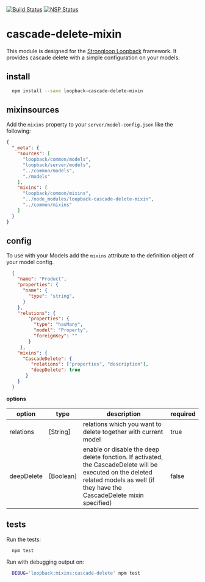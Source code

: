 [![Build Status](https://travis-ci.org/rocknrolla777/loopback-cascade-delete-mixin.svg?branch=master)](https://travis-ci.org/rocknrolla777/loopback-cascade-delete-mixin)
[![NSP Status](https://nodesecurity.io/orgs/sergey-reus/projects/bd845837-c965-417a-96f3-013110ed3f58/badge)](https://nodesecurity.io/orgs/sergey-reus/projects/bd845837-c965-417a-96f3-013110ed3f58)
# cascade-delete-mixin

This module is designed for the [Strongloop Loopback](https://github.com/strongloop/loopback) framework. It provides cascade delete with a simple configuration on your models.

## install

```bash
  npm install --save loopback-cascade-delete-mixin
```

## mixinsources

Add the `mixins` property to your `server/model-config.json` like the following:

```json
{
  "_meta": {
    "sources": [
      "loopback/common/models",
      "loopback/server/models",
      "../common/models",
      "./models"
    ],
    "mixins": [
      "loopback/common/mixins",
      "../node_modules/loopback-cascade-delete-mixin",
      "../common/mixins"
    ]
  }
}
```

## config

To use with your Models add the `mixins` attribute to the definition object of your model config.

```json
  {
    "name": "Product",
    "properties": {
      "name": {
        "type": "string",
      }
    },
    "relations": {
        "properties": {
          "type": "hasMany",
          "model": "Property",
          "foreignKey": ""
        }
     },
    "mixins": {
      "CascadeDelete": {
         "relations": ["properties", "description"],
         "deepDelete": true
       }
    }
  }
```

**options**

| option | type | description | required |
| ------ | ---- | ----------- | -------- |
|relations| [String] | relations which you want to delete together with current model | true |
|deepDelete| [Boolean] | enable or disable the deep delete fonction. If activated, the CascadeDelete will be executed on the deleted related models as well (if they have the CascadeDelete mixin specified) | false |

## tests

Run the tests:
```bash
  npm test
```
Run with debugging output on:

```bash
  DEBUG='loopback:mixins:cascade-delete' npm test
```
